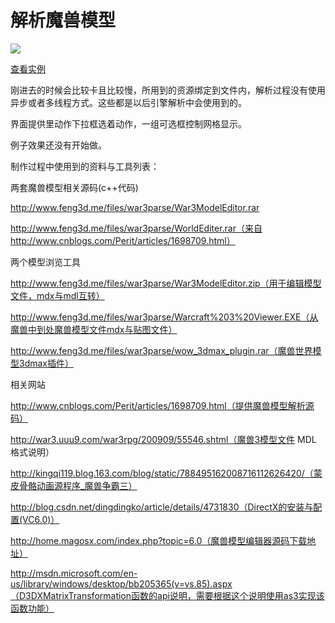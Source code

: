 # 解析魔兽模型

![](http://images.feng3d.me/wordpress/wp-content/uploads/2014/07/20140705213659-300x225.jpg)

[查看实例](http://images.feng3d.me/feng3dDemo/War3modelParse.html)

刚进去的时候会比较卡且比较慢，所用到的资源绑定到文件内，解析过程没有使用异步或者多线程方式。这些都是以后引擎解析中会使用到的。

界面提供里动作下拉框选着动作，一组可选框控制网格显示。

例子效果还没有开始做。

 

制作过程中使用到的资料与工具列表：

两套魔兽模型相关源码(c++代码)

http://www.feng3d.me/files/war3parse/War3ModelEditor.rar

http://www.feng3d.me/files/war3parse/WorldEditer.rar（来自http://www.cnblogs.com/Perit/articles/1698709.html）

两个模型浏览工具

http://www.feng3d.me/files/war3parse/War3ModelEditor.zip（用于编辑模型文件，mdx与mdl互转）

http://www.feng3d.me/files/war3parse/Warcraft%203%20Viewer.EXE（从魔兽中到处魔兽模型文件mdx与贴图文件）

http://www.feng3d.me/files/war3parse/wow_3dmax_plugin.rar（魔兽世界模型3dmax插件）

相关网站

http://www.cnblogs.com/Perit/articles/1698709.html（提供魔兽模型解析源码）

http://war3.uuu9.com/war3rpg/200909/55546.shtml（魔兽3模型文件 MDL 格式说明）

http://kingqi119.blog.163.com/blog/static/788495162008716112626420/（蒙皮骨骼动画源程序_魔兽争霸三）

http://blog.csdn.net/dingdingko/article/details/4731830（DirectX的安装与配置(VC6.0)）

http://home.magosx.com/index.php?topic=6.0（魔兽模型编辑器源码下载地址）

http://msdn.microsoft.com/en-us/library/windows/desktop/bb205365(v=vs.85).aspx（D3DXMatrixTransformation函数的api说明，需要根据这个说明使用as3实现该函数功能）